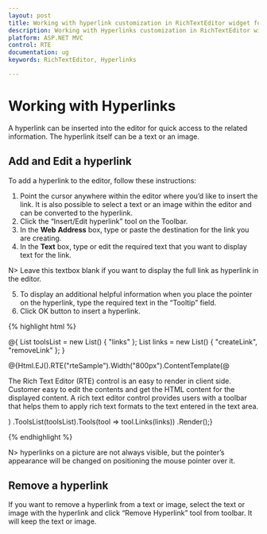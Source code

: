```yaml
---
layout: post
title: Working with hyperlink customization in RichTextEditor widget for Syncfusion Essential ASP.NET MVC
description: Working with Hyperlinks customization in RichTextEditor widget
platform: ASP.NET MVC
control: RTE
documentation: ug
keywords: RichTextEditor, Hyperlinks

---
```


# Working with Hyperlinks

A hyperlink can be inserted into the editor for quick access to the related information. The hyperlink itself can be a text or an image.

## Add and Edit a hyperlink

To add a hyperlink to the editor, follow these instructions:

1. Point the cursor anywhere within the editor where you’d like to insert the link. It is also possible to select a text or an image within the editor and can be converted to the hyperlink.
2. Click the “Insert/Edit hyperlink” tool on the Toolbar.
3. In the **Web** **Address** box, type or paste the destination for the link you are creating.
4. In the **Text** box, type or edit the required text that you want to display text for the link. 

N> Leave this textbox blank if you want to display the full link as hyperlink in the editor.

5. To display an additional helpful information when you place the pointer on the hyperlink, type the required text in the “Tooltip” field.
6. Click OK button to insert a hyperlink.

{% highlight html %}

@{
    List<String> toolsList = new List<string>() { "links" };
    List<String> links = new List<string>() { "createLink", "removeLink" };
}

@{Html.EJ().RTE("rteSample").Width("800px").ContentTemplate(@<div>
    The Rich Text Editor (RTE) control is an easy to render in client side. 
    Customer easy to edit the contents and get the HTML content for the displayed content. 
    A rich text editor control provides users with a toolbar that helps them to apply rich text formats to the text entered in the text area.

</div>)
.ToolsList(toolsList).Tools(tool => tool.Links(links))
.Render();}
    
{% endhighlight %}

N> hyperlinks on a picture are not always visible, but the pointer’s appearance will be changed on positioning the mouse pointer over it.

## Remove a hyperlink

If you want to remove a hyperlink from a text or image, select the text or image with the hyperlink and click “Remove Hyperlink” tool from toolbar. It will keep the text or image.